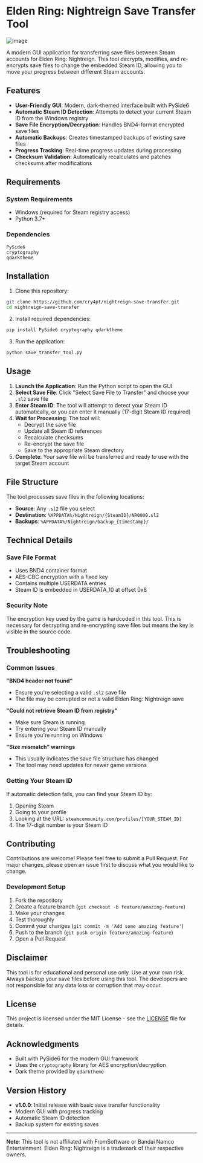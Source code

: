 # Elden Ring: Nightreign Save Transfer Tool

![image](https://github.com/user-attachments/assets/3190aaaf-d8fb-442a-9e46-b534cbfd47d6)

A modern GUI application for transferring save files between Steam accounts for Elden Ring: Nightreign. This tool decrypts, modifies, and re-encrypts save files to change the embedded Steam ID, allowing you to move your progress between different Steam accounts.

## Features

- **User-Friendly GUI**: Modern, dark-themed interface built with PySide6
- **Automatic Steam ID Detection**: Attempts to detect your current Steam ID from the Windows registry
- **Save File Encryption/Decryption**: Handles BND4-format encrypted save files
- **Automatic Backups**: Creates timestamped backups of existing save files
- **Progress Tracking**: Real-time progress updates during processing
- **Checksum Validation**: Automatically recalculates and patches checksums after modifications

## Requirements

### System Requirements
- Windows (required for Steam registry access)
- Python 3.7+

### Dependencies
```
PySide6
cryptography
qdarktheme
```

## Installation

1. Clone this repository:
```bash
git clone https://github.com/cry4pt/nightreign-save-transfer.git
cd nightreign-save-transfer
```

2. Install required dependencies:
```bash
pip install PySide6 cryptography qdarktheme
```

3. Run the application:
```bash
python save_transfer_tool.py
```

## Usage

1. **Launch the Application**: Run the Python script to open the GUI
2. **Select Save File**: Click "Select Save File to Transfer" and choose your `.sl2` save file
3. **Enter Steam ID**: The tool will attempt to detect your Steam ID automatically, or you can enter it manually (17-digit Steam ID required)
4. **Wait for Processing**: The tool will:
   - Decrypt the save file
   - Update all Steam ID references
   - Recalculate checksums
   - Re-encrypt the save file
   - Save to the appropriate Steam directory
5. **Complete**: Your save file will be transferred and ready to use with the target Steam account

## File Structure

The tool processes save files in the following locations:
- **Source**: Any `.sl2` file you select
- **Destination**: `%APPDATA%/Nightreign/{SteamID}/NR0000.sl2`
- **Backups**: `%APPDATA%/Nightreign/backup_{timestamp}/`

## Technical Details

### Save File Format
- Uses BND4 container format
- AES-CBC encryption with a fixed key
- Contains multiple USERDATA entries
- Steam ID is embedded in USERDATA_10 at offset 0x8

### Security Note
The encryption key used by the game is hardcoded in this tool. This is necessary for decrypting and re-encrypting save files but means the key is visible in the source code.

## Troubleshooting

### Common Issues

**"BND4 header not found"**
- Ensure you're selecting a valid `.sl2` save file
- The file may be corrupted or not a valid Elden Ring: Nightreign save

**"Could not retrieve Steam ID from registry"**
- Make sure Steam is running
- Try entering your Steam ID manually
- Ensure you're running on Windows

**"Size mismatch" warnings**
- This usually indicates the save file structure has changed
- The tool may need updates for newer game versions

### Getting Your Steam ID

If automatic detection fails, you can find your Steam ID by:
1. Opening Steam
2. Going to your profile
3. Looking at the URL: `steamcommunity.com/profiles/[YOUR_STEAM_ID]`
4. The 17-digit number is your Steam ID

## Contributing

Contributions are welcome! Please feel free to submit a Pull Request. For major changes, please open an issue first to discuss what you would like to change.

### Development Setup

1. Fork the repository
2. Create a feature branch (`git checkout -b feature/amazing-feature`)
3. Make your changes
4. Test thoroughly
5. Commit your changes (`git commit -m 'Add some amazing feature'`)
6. Push to the branch (`git push origin feature/amazing-feature`)
7. Open a Pull Request

## Disclaimer

This tool is for educational and personal use only. Use at your own risk. Always backup your save files before using this tool. The developers are not responsible for any data loss or corruption that may occur.

## License

This project is licensed under the MIT License - see the [LICENSE](LICENSE) file for details.

## Acknowledgments

- Built with PySide6 for the modern GUI framework
- Uses the `cryptography` library for AES encryption/decryption
- Dark theme provided by `qdarktheme`

## Version History

- **v1.0.0**: Initial release with basic save transfer functionality
- Modern GUI with progress tracking
- Automatic Steam ID detection
- Backup system for existing saves

---

**Note**: This tool is not affiliated with FromSoftware or Bandai Namco Entertainment. Elden Ring: Nightreign is a trademark of their respective owners.
